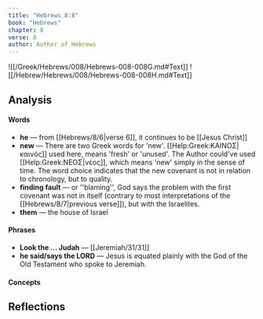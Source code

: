 ```yaml
---
title: "Hebrews 8:8"
book: "Hebrews"
chapter: 8
verse: 8
author: Author of Hebrews
---
```

![[/Greek/Hebrews/008/Hebrews-008-008G.md#Text]]
![[/Hebrew/Hebrews/008/Hebrews-008-008H.md#Text]]

## Analysis

#### Words
- **he** — from [[Hebrews/8/6|verse 6]], it continues to be [[Jesus Christ]]
- **new** — There are two Greek words for 'new'.  [[Help:Greek:ΚΑΙΝΟΣ|καινός]] used here, means 'fresh' or 'unused'.  The Author could've used [[Help:Greek:ΝΕΟΣ|νέος]], which means 'new' simply in the sense of time.  The word choice indicates that the new covenant is not in relation to chronology, but to quality.
- **finding fault** — or ''blaming'', God says the problem with the first covenant was not in itself (contrary to most interpretations of the [[Hebrews/8/7|previous verse]]), but with the Israelites.
- **them** — the house of Israel

#### Phrases
- **Look the ... Judah** — [[Jeremiah/31/31]]
- **he said/says the LORD** — Jesus is equated plainly with the God of the Old Testament who spoke to Jeremiah.

#### Concepts

## Reflections

